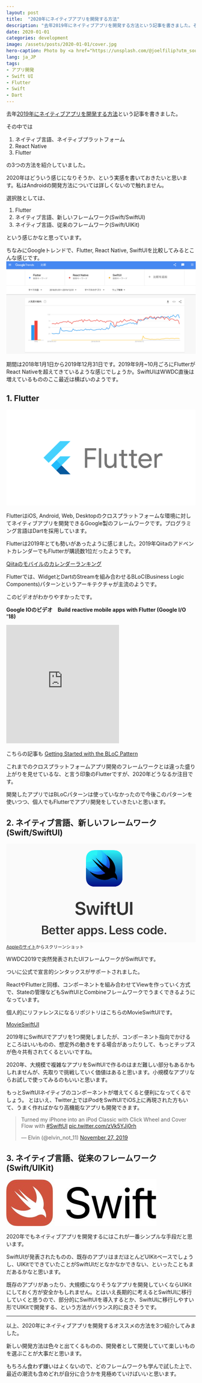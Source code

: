 ```yaml
---
layout: post
title:  "2020年にネイティブアプリを開発する方法"
description: "去年2019年にネイティブアプリを開発する方法という記事を書きました。その中では1. ネイティブ言語、ネイティブプラットフォーム, 2. React Native, 3. Flutterの3つの方法を紹介していました。2020年はどういう感じになりそうか、という実感を書いておきたいと思います。"
date: 2020-01-01
categories: development
image: /assets/posts/2020-01-01/cover.jpg
hero-caption: Photo by <a href="https://unsplash.com/@joelfilip?utm_source=unsplash&utm_medium=referral&utm_content=creditCopyText">Joel Filipe</a> on <a href="https://unsplash.com/s/photos/building?utm_source=unsplash&utm_medium=referral&utm_content=creditCopyText">Unsplash</a>
lang: ja_JP
tags:
- アプリ開発
- Swift UI
- Flutter
- Swift
- Dart
---
```


去年[2019年にネイティブアプリを開発する方法](https://masamichiueta.github.io/development/2019/01/05/build-a-native-app-in-2019.html)という記事を書きました。

その中では

1. ネイティブ言語、ネイティブプラットフォーム
2. React Native
3. Flutter

の3つの方法を紹介していました。

2020年はどういう感じになりそうか、という実感を書いておきたいと思います。私はAndroidの開発方法については詳しくないので触れません。

選択肢としては、

1. Flutter
2. ネイティブ言語、新しいフレームワーク(Swift/SwiftUI)
3. ネイティブ言語、従来のフレームワーク(Swift/UIKit)

という感じかなと思っています。

ちなみにGoogleトレンドで、Flutter, React Native, SwiftUIを比較してみるとこんな感じです。
![Compare](/assets/posts/2020-01-01/compare.png "Compare")

期間は2018年1月1日から2019年12月31日です。2019年9月~10月ごろにFlutterがReact Nativeを超えてきているような感じでしょうか。SwiftUIはWWDC直後は増えているもののここ最近は横ばいのようです。

## 1. Flutter

![Flutter](/assets/posts/2020-01-01/flutter.png "Flutter")

FlutterはiOS, Android, Web, Desktopのクロスプラットフォームな環境に対してネイティブアプリを開発できるGoogle製のフレームワークです。プログラミング言語はDartを採用しています。

Flutterは2019年とても勢いがあったように感じました。2019年QiitaのアドベントカレンダーでもFlutterが購読数1位だったようです。

[Qiitaのモバイルのカレンダーランキング](https://qiita.com/advent-calendar/2019/ranking/subscriptions/categories/mobile)

Flutterでは、WidgetとDartのStreamを組み合わせるBLoC(Business Logic Components)パターンというアーキテクチャが主流のようです。

このビデオがわかりやすかったです。

**Google IOのビデオ　Build reactive mobile apps with Flutter (Google I/O '18)**

<iframe class="w-100" height="315" src="https://www.youtube.com/embed/RS36gBEp8OI" frameborder="0" allow="accelerometer; autoplay; encrypted-media; gyroscope; picture-in-picture" allowfullscreen></iframe>

こちらの記事も
[Getting Started with the BLoC Pattern](https://www.raywenderlich.com/4074597-getting-started-with-the-bloc-pattern)

これまでのクロスプラットフォームアプリ開発のフレームワークとは違った盛り上がりを見せているな、と言う印象のFlutterですが、2020年どうなるか注目です。

開発したアプリではBLoCパターンは使っていなかったので今後このパターンを使いつつ、個人でもFlutterでアプリ開発をしていきたいと思います。


## 2. ネイティブ言語、新しいフレームワーク(Swift/SwiftUI)

![SwiftUI](/assets/posts/2020-01-01/swiftui.png "SwiftUI")
<small>[Appleのサイト](https://developer.apple.com/xcode/swiftui/)からスクリーンショット</small>

WWDC2019で突然発表されたUIフレームワークがSwiftUIです。

ついに公式で宣言的シンタックスがサポートされました。

ReactやFlutterと同様、コンポーネントを組み合わせてViewを作っていく方式で、Stateの管理などもSwiftUIとCombineフレームワークでうまくできるようになっています。

個人的にリファレンスになるリポジトリはこちらのMovieSwiftUIです。

[MovieSwiftUI](https://github.com/Dimillian/MovieSwiftUI)

2019年にSwiftUIでアプリを1つ開発しましたが、コンポーネント指向でかけるところはいいものの、想定外の動きをする場合があったりして、もっとチップスが色々共有されてくるといいですね。

2020年、大規模で複雑なアプリをSwiftUIで作るのはまだ難しい部分もあるかもしれませんが、先取りで挑戦していく価値はあると思います。小規模なアプリならお試しで使ってみるのもいいと思います。

もっとSwiftUIネイティブのコンポーネントが増えてくると便利になってくるでしょう。
とはいえ、Twitter上ではiPodをSwiftUIでiOS上に再現された方もいて、うまく作ればかなり高機能なアプリも開発できます。

<blockquote class="twitter-tweet"><p lang="en" dir="ltr">Turned my iPhone into an iPod Classic with Click Wheel and Cover Flow with <a href="https://twitter.com/hashtag/SwiftUI?src=hash&amp;ref_src=twsrc%5Etfw">#SwiftUI</a> <a href="https://t.co/zVk5YJj0rh">pic.twitter.com/zVk5YJj0rh</a></p>&mdash; Elvin (@elvin_not_11) <a href="https://twitter.com/elvin_not_11/status/1199717678908366854?ref_src=twsrc%5Etfw">November 27, 2019</a></blockquote> <script async src="https://platform.twitter.com/widgets.js" charset="utf-8"></script>


## 3. ネイティブ言語、従来のフレームワーク(Swift/UIKit)

![Swift](/assets/posts/2019-01-05/swift.jpeg "Swift")

2020年でもネイティブアプリを開発するにはこれが一番シンプルな手段だと思います。

SwiftUIが発表されたものの、既存のアプリはまだほとんどUIKitベースでしょうし、UIKitでできていたことがSwiftUIだとなかなかできない、といったこともまだあるかなと思います。

既存のアプリがあったり、大規模になりそうなアプリを開発していくならUIKitにしておく方が安全かもしれません。とはいえ長期的に考えるとSwiftUIに移行していくと思うので、部分的にSwiftUIを導入するとか、SwiftUIに移行しやすい形でUIKitで開発する、という方法がバランス的に良さそうです。

---

以上、2020年にネイティブアプリを開発するオススメの方法を3つ紹介してみました。

新しい開発方法は色々と出てくるものの、開発者として開発していて楽しいものを選ぶことが大事だと思います。

もちろん食わず嫌いはよくないので、どのフレームワークも学んで試した上で、最近の潮流も含めどれが自分に合うかを見極めていけばいいと思います。